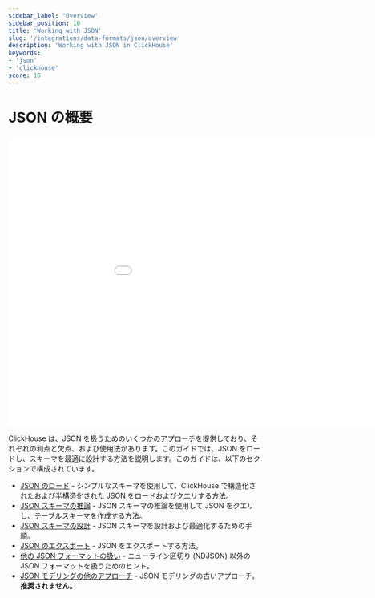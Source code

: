```yaml
---
sidebar_label: 'Overview'
sidebar_position: 10
title: 'Working with JSON'
slug: '/integrations/data-formats/json/overview'
description: 'Working with JSON in ClickHouse'
keywords:
- 'json'
- 'clickhouse'
score: 10
---
```





# JSON の概要

<div style={{width:'1024px', height: '576px'}}>
  <iframe src="//www.youtube.com/embed/gCg5ISOujtc"
    width="1024"
    height="576"
    frameborder="0"
    allow="autoplay;
    fullscreen;
    picture-in-picture"
    allowfullscreen>
  </iframe>
</div>

<br/>
ClickHouse は、JSON を扱うためのいくつかのアプローチを提供しており、それぞれの利点と欠点、および使用法があります。このガイドでは、JSON をロードし、スキーマを最適に設計する方法を説明します。このガイドは、以下のセクションで構成されています。

- [JSON のロード](/integrations/data-formats/json/loading) - シンプルなスキーマを使用して、ClickHouse で構造化されたおよび半構造化された JSON をロードおよびクエリする方法。
- [JSON スキーマの推論](/integrations/data-formats/json/inference) - JSON スキーマの推論を使用して JSON をクエリし、テーブルスキーマを作成する方法。
- [JSON スキーマの設計](/integrations/data-formats/json/schema) - JSON スキーマを設計および最適化するための手順。
- [JSON のエクスポート](/integrations/data-formats/json/exporting) - JSON をエクスポートする方法。
- [他の JSON フォーマットの扱い](/integrations/data-formats/json/other-formats) - ニューライン区切り (NDJSON) 以外の JSON フォーマットを扱うためのヒント。
- [JSON モデリングの他のアプローチ](/integrations/data-formats/json/other-approaches) - JSON モデリングの古いアプローチ。**推奨されません。**
